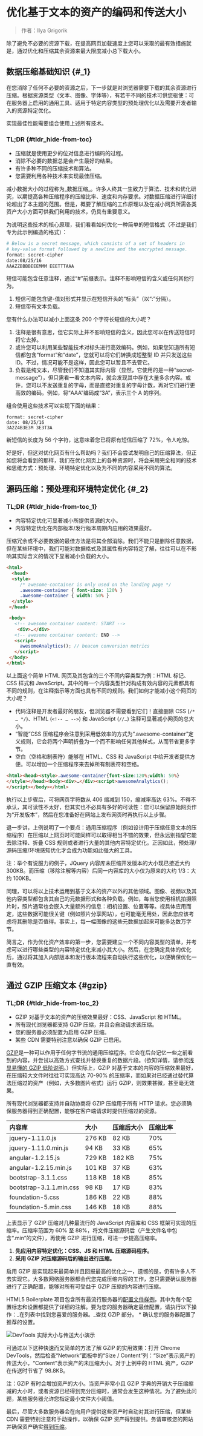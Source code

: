 # 优化基于文本的资产的编码和传送大小

> 作者：Ilya Grigorik

除了避免不必要的资源下载，在提高网页加载速度上您可以采取的最有效措施就是，通过优化和压缩其余资源来最大限度减小总下载大小。

## 数据压缩基础知识 {#_1}

在您消除了任何不必要的资源之后，下一步就是对浏览器需要下载的其余资源进行压缩。根据资源类型（文本、图像、字体等），有若干不同的技术可供您驱使：可在服务器上启用的通用工具、适用于特定内容类型的预处理优化以及需要开发者输入的资源特定优化。

实现最佳性能需要组合使用上述所有技术。

### TL;DR {#tldr_hide-from-toc}

* 压缩就是使用更少的位对信息进行编码的过程。
* 消除不必要的数据总是会产生最好的结果。
* 有许多种不同的压缩技术和算法。
* 您需要利用各种技术来实现最佳压缩。

减小数据大小的过程称为_数据压缩_。许多人终其一生致力于算法、技术和优化研究，以期提高各种压缩程序的压缩比率、速度和内存要求。对数据压缩进行详细讨论超出了本主题的范围。但是，概要了解压缩的工作原理以及在减小网页所需各类资产大小方面可供我们利用的技术，仍具有重要意义。

为说明这些技术的核心原理，我们看看如何优化一种简单的短信格式（不过是我们专为此示例编造的格式）：

```bash
# Below is a secret message, which consists of a set of headers in
# key-value format followed by a newline and the encrypted message.
format: secret-cipher
date:08/25/16
AAAZZBBBBEEEMMM EEETTTAAA
```

短信可能包含任意注释，通过“\#”前缀表示。注释不影响短信的含义或任何其他行为。

1. 短信可能包含键-值对形式并显示在短信开头的“标头”（以“:”分隔）。
2. 短信带有文本负载。

您有什么办法可以减小上面这条 200 个字符长短信的大小呢？

1. 注释是很有意思，但它实际上并不影响短信的含义，因此您可以在传送短信时将它去掉。
2. 或许您可以利用某些智能技术对标头进行高效编码。例如，如果您知道所有短信都包含“format”和“date”，您就可以将它们转换成短整型 ID 并只发送这些 ID。不过，情况可能不是这样，因此您可以暂且不去管它。
3. 负载是纯文本，尽管我们不知道其实际内容（显然，它使用的是一种“secret-message”），但只需看一看文本内容，就会发现其中存在大量多余内容。或许，您可以不发送重复的字母，而是直接对重复的字母计数，再对它们进行更高效的编码。例如，将“AAA”编码成“3A”，表示三个 A 的序列。

组合使用这些技术可以实现下面的结果：

```
format: secret-cipher
date: 08/25/16
3A2Z4B3E3M 3E3T3A
```

新短信的长度为 56 个字符，这意味着您已将原有短信压缩了 72%，令人吃惊。

好是好，但这对优化网页有什么帮助吗？我们不会尝试发明自己的压缩算法，但正如您将会看到的那样，我们在优化网页上的各种资源时，将会采用完全相同的技术和思维方式：预处理、环境特定优化以及为不同的内容采用不同的算法。

## 源码压缩：预处理和环境特定优化 {#_2}

### TL;DR {#tldr_hide-from-toc_1}

* 内容特定优化可显著减小所提供资源的大小。
* 内容特定优化在内部版本/发行版本周期内应用的效果最好。

压缩冗余或不必要数据的最佳方法是将其全部消除。我们不能只是删除任意数据，但在某些环境中，我们可能对数据格式及其属性有内容特定了解，往往可以在不影响其实际含义的情况下显著减小负载的大小。

```html
<html>
  <head>
  <style>
     /* awesome-container is only used on the landing page */
     .awesome-container { font-size: 120% }
     .awesome-container { width: 50% }
  </style>
 </head>

 <body>
   <!-- awesome container content: START -->
    <div>…</div>
   <!-- awesome container content: END -->
   <script>
     awesomeAnalytics(); // beacon conversion metrics
   </script>
 </body>
</html>
```

以上面这个简单 HTML 网页及其包含的三个不同内容类型为例：HTML 标记、CSS 样式和 JavaScript。其中的每一个内容类型针对构成有效内容的元素都具有不同的规则，在注释指示等方面也具有不同的规则。我们如何才能减小这个网页的大小呢？

* 代码注释是开发者最好的朋友，但浏览器不需要看到它们！直接删除 CSS \(`/* … */`\)、HTML \(`<!-- … -->`\) 和 JavaScript \(`//…`\) 注释可显著减小网页的总大小。
* “智能”CSS 压缩程序会注意到采用低效率的方式为“.awesome-container”定义规则，它会将两个声明折叠为一个而不影响任何其他样式，从而节省更多字节。
* 空白（空格和制表符）能够在 HTML、CSS 和 JavaScript 中给开发者提供方便。可以增加一个压缩程序来去掉所有制表符和空格。

```html
<html><head><style>.awesome-container{font-size:120%;width: 50%}
</style></head><body><div>…</div><script>awesomeAnalytics();
</script></body></html>
```

执行以上步骤后，可将网页字符数从 406 缩减到 150，缩减率高达 63%。不得不承认，其可读性不太好，但其实也不必具有多好的可读性：您可以保留原始网页作为“开发版本”，然后在您准备好在网站上发布网页时再执行以上步骤。

退一步讲，上例说明了一个要点：通用压缩程序（例如设计用于压缩任意文本的压缩程序）在压缩以上网页时可能同样可以取得相当不错的效果，但永远别指望它能去除注释、折叠 CSS 规则或者进行大量的其他内容特定优化。正因如此，预处理/源码压缩/环境感知优化才会成为功能如此强大的工具。

注：举个有说服力的例子，JQuery 内容库未压缩开发版本的大小现已接近大约 300KB。而压缩（移除注解等内容）后同一内容库的大小仅为原来的大约 1/3：大约 100KB。

同理，可以将以上技术运用到基于文本的资产以外的其他领域。图像、视频以及其他内容类型都包含其自己的元数据形式和各种负载。例如，每当您使用相机拍摄照片时，照片通常也会嵌入大量额外的信息：相机设置、位置等等。视具体应用而定，这些数据可能很关键（例如照片分享网站），也可能毫无用处，因此您应该考虑将其删除是否值得。事实上，每一幅图像的这些元数据加起来可能多达数万字节。

简言之，作为优化资产效率的第一步，您需要建立一个不同内容类型的清单，并考虑可以进行哪些类型的内容特定优化来减小其大小。然后，在您确定具体的优化后，通过将其加入内部版本和发行版本流程来自动执行这些优化，以便确保优化一直有效。

## 通过 GZIP 压缩文本 {#gzip}

### TL;DR {#tldr_hide-from-toc_2}

* GZIP 对基于文本的资产的压缩效果最好：CSS、JavaScript 和 HTML。
* 所有现代浏览器都支持 GZIP 压缩，并且会自动请求该压缩。
* 您的服务器必须配置为启用 GZIP 压缩。
* 某些 CDN 需要特别注意以确保 GZIP 已启用。

[GZIP](https://en.wikipedia.org/wiki/Gzip)是一种可以作用于任何字节流的通用压缩程序。它会在后台记忆一些之前看到的内容，并尝试以高效方式查找并替换重复的数据片段。（欲知详情，请参阅[浅显易懂的 GZIP 低阶说明](https://www.youtube.com/watch?v=whGwm0Lky2s&feature=youtu.be&t=14m11s)。）但实际上，GZIP 对基于文本的内容的压缩效果最好，在压缩较大文件时往往可实现高达 70-90% 的压缩率，而如果对已经通过替代算法压缩过的资产（例如，大多数图片格式）运行 GZIP，则效果甚微，甚至毫无效果。

所有现代浏览器都支持并自动协商将 GZIP 压缩用于所有 HTTP 请求。您必须确保服务器得到正确配置，能够在客户端请求时提供压缩过的资源。

| 内容库 | 大小 | 压缩后大小 | 压缩比率 |
| :--- | :--- | :--- | :--- |
| jquery-1.11.0.js | 276 KB | 82 KB | 70% |
| jquery-1.11.0.min.js | 94 KB | 33 KB | 65% |
| angular-1.2.15.js | 729 KB | 182 KB | 75% |
| angular-1.2.15.min.js | 101 KB | 37 KB | 63% |
| bootstrap-3.1.1.css | 118 KB | 18 KB | 85% |
| bootstrap-3.1.1.min.css | 98 KB | 17 KB | 83% |
| foundation-5.css | 186 KB | 22 KB | 88% |
| foundation-5.min.css | 146 KB | 18 KB | 88% |

上表显示了 GZIP 压缩对几种最流行的 JavaScript 内容库和 CSS 框架可实现的压缩率。压缩率范围为 60% 至 88%，将文件压缩源码后（产生文件名中包含“.min”的文件），再使用 GZIP 进行压缩，可进一步提高压缩率。

1. **先应用内容特定优化：CSS、JS 和 HTML 压缩源码程序。**
2. **采用 GZIP 对压缩源码后的输出进行压缩。**

启用 GZIP 是实现起来最简单并且回报最高的优化之一，遗憾的是，仍有许多人不去实现它。大多数网络服务器都会代您完成压缩内容的工作，您只需要确认服务器进行了正确配置，能够对所有可受益于 GZIP 压缩的内容进行压缩。

HTML5 Boilerplate 项目包含所有最流行服务器的[配置文件样例](https://github.com/h5bp/server-configs)，其中为每个配置标志和设置都提供了详细的注解。要为您的服务器确定最佳配置，请执行以下操作：_在列表中找到您喜爱的服务器。_查找 GZIP 部分。 \* 确认您的服务器配置了推荐的设置。

![](https://developers.google.com/web/fundamentals/performance/optimizing-content-efficiency/images/transfer-vs-actual-size.png "DevTools 实际大小与传送大小演示")

可通过以下这种快速而又简单的方法了解 GZIP 的实用效果：打开 Chrome DevTools，然后检查“Network”面板中的“Size / Content”列：“Size”表示资产的传送大小，“Content”表示资产的未压缩大小。对于上例中的 HTML 资产，GZIP 在传送时节省了 98.8KB。

注：GZIP 有时会增加资产的大小。当资产非常小且 GZIP 字典的开销大于压缩缩减的大小时，或者资源已经得到充分压缩时，通常会发生这种情况。为了避免此问题，某些服务器允许您指定最小文件大小阈值。

最后，尽管大多数服务器会在向用户提供这些资产时自动对其进行压缩，但某些 CDN 需要特别注意和手动操作，以确保 GZIP 资产得到提供。务请审核您的网站并确保资产确实[得到压缩](http://www.whatsmyip.org/http-compression-test/)。



